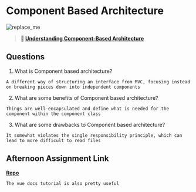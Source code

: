 # Component Based Architecture

![replace_me](https://codeworks.blob.core.windows.net/public/assets/img/illustrations/placeholder.svg)

> **📖 [Understanding Component-Based Architecture](https://codeworksacademy.com/fs-student-guide/resources/wk6/01-Component-Based-Architecture)**

## Questions

1. What is Component based architecture?
```
A different way of structuring an interface from MVC, focusing instead on breaking pieces down into independent components
```

2. What are some benefits of Component based architecture?
```
Things are well-encapsulated and define what is needed for the component within the component class
```


3. What are some drawbacks to Component based architecture?
```
It somewhat violates the single responsibility principle, which can lead to more difficult to read files
```

## Afternoon Assignment Link

**[Repo](https://github.com/TaylorBruun/vue-playground)**


```
The vue docs tutorial is also pretty useful
```